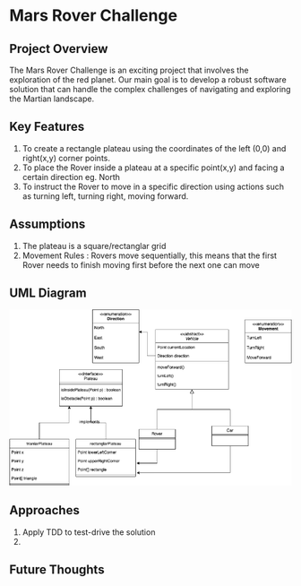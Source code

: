 # Mars Rover Challenge

## Project Overview

The Mars Rover Challenge is an exciting project that involves the exploration
of the red planet. Our main goal is to develop a robust 
software solution that can handle the complex challenges
of navigating and exploring the Martian landscape.

## Key Features

1. To create a rectangle plateau using the coordinates of the left (0,0) and right(x,y) corner points.
2. To place the Rover inside a plateau at a specific point(x,y)
and facing a certain direction eg. North
3. To instruct the Rover to move in a specific direction using actions such as turning left,
turning right, moving forward.


## Assumptions

1. The plateau is a square/rectanglar grid
2. Movement Rules : Rovers move sequentially, this means that the first Rover needs
to finish moving first before the next one can move


## UML Diagram

![UML Diagram of Mars Rover Challenge](./assets/images/UML-MarsRoverChallenge.drawio.png)

## Approaches

1. Apply TDD to test-drive the solution
2. 

## Future Thoughts
